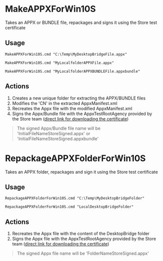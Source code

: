 # MakeAPPXForWin10S
Takes an APPX or BUNDLE file, repackages and signs it using the Store test certificate

## Usage
`MakeAPPXForWin10S.cmd "C:\Temp\MyDesktopBridgeFile.appx"`

`MakeAPPXForWin10S.cmd "MyLocalfolderAPPXFile.appx"`

`MakeAPPXForWin10S.cmd "MyLocalfolderAPPXBUNDLEFile.appxbundle"`

## Actions
1. Creates a new unique folder for extracting the APPX/BUNDLE files
2. Modifies the 'CN' in the extracted AppxManifest.xml
3. Recreates the Appx file with the modified AppxManifest.xml
4. Signs the Appx/Bundle file with the AppxTestRootAgency provided by the Store team ([direct link for downloading the certificate](https://go.microsoft.com/fwlink/?linkid=849018))

> The signed Appx/Bundle file name will be 'InitialFileNameStoreSigned.appx' 
> or
> 'InitialFileNameStoreSigned.appxbundle' 
  
# RepackageAPPXFolderForWin10S
Takes an APPX folder, repackages and sign it using the Store test certificate
## Usage
`RepackageAPPXFolderForWin10S.cmd "C:\Temp\MyDesktopBridgeFolder"`

`RepackageAPPXFolderForWin10S.cmd "LocalDesktopBridgeFolder"`

## Actions
1. Recreates the Appx file with the content of the DesktopBridge folder
2. Signs the Appx file with the AppxTestRootAgency provided by the Store team ([direct link for downloading the certificate](https://go.microsoft.com/fwlink/?linkid=849018))

> The signed Appx file name will be 'FolderNameStoreSigned.appx'
